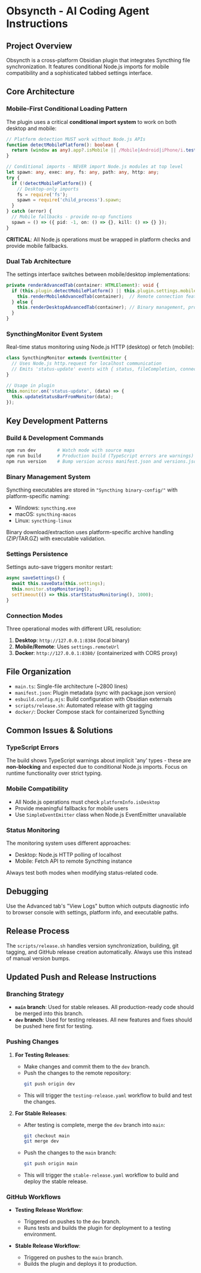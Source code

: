 # Obsyncth - AI Coding Agent Instructions

## Project Overview
Obsyncth is a cross-platform Obsidian plugin that integrates Syncthing file synchronization. It features conditional Node.js imports for mobile compatibility and a sophisticated tabbed settings interface.

## Core Architecture

### Mobile-First Conditional Loading Pattern
The plugin uses a critical **conditional import system** to work on both desktop and mobile:

```typescript
// Platform detection MUST work without Node.js APIs
function detectMobilePlatform(): boolean {
  return (window as any).app?.isMobile || /Mobile|Android|iPhone/i.test(navigator.userAgent);
}

// Conditional imports - NEVER import Node.js modules at top level
let spawn: any, exec: any, fs: any, path: any, http: any;
try {
  if (!detectMobilePlatform()) {
    // Desktop-only imports
    fs = require('fs');
    spawn = require('child_process').spawn;
  }
} catch (error) {
  // Mobile fallbacks - provide no-op functions
  spawn = () => ({ pid: -1, on: () => {}, kill: () => {} });
}
```

**CRITICAL**: All Node.js operations must be wrapped in platform checks and provide mobile fallbacks.

### Dual Tab Architecture
The settings interface switches between mobile/desktop implementations:

```typescript
private renderAdvancedTab(container: HTMLElement): void {
  if (this.plugin.detectMobilePlatform() || this.plugin.settings.mobileMode) {
    this.renderMobileAdvancedTab(container);  // Remote connection features
  } else {
    this.renderDesktopAdvancedTab(container); // Binary management, process control
  }
}
```

### SyncthingMonitor Event System
Real-time status monitoring using Node.js HTTP (desktop) or fetch (mobile):

```typescript
class SyncthingMonitor extends EventEmitter {
  // Uses Node.js http.request for localhost communication
  // Emits 'status-update' events with { status, fileCompletion, connectedDevicesCount }
}

// Usage in plugin
this.monitor.on('status-update', (data) => {
  this.updateStatusBarFromMonitor(data);
});
```

## Key Development Patterns

### Build & Development Commands
```bash
npm run dev        # Watch mode with source maps
npm run build      # Production build (TypeScript errors are warnings)
npm run version    # Bump version across manifest.json and versions.json
```

### Binary Management System
Syncthing executables are stored in `"Syncthing binary-config/"` with platform-specific naming:
- Windows: `syncthing.exe`
- macOS: `syncthing-macos` 
- Linux: `syncthing-linux`

Binary download/extraction uses platform-specific archive handling (ZIP/TAR.GZ) with executable validation.

### Settings Persistence
Settings auto-save triggers monitor restart:
```typescript
async saveSettings() {
  await this.saveData(this.settings);
  this.monitor.stopMonitoring();
  setTimeout(() => this.startStatusMonitoring(), 1000);
}
```

### Connection Modes
Three operational modes with different URL resolution:
1. **Desktop**: `http://127.0.0.1:8384` (local binary)
2. **Mobile/Remote**: Uses `settings.remoteUrl`
3. **Docker**: `http://127.0.0.1:8380/` (containerized with CORS proxy)

## File Organization

- `main.ts`: Single-file architecture (~2800 lines)
- `manifest.json`: Plugin metadata (sync with package.json version)
- `esbuild.config.mjs`: Build configuration with Obsidian externals
- `scripts/release.sh`: Automated release with git tagging
- `docker/`: Docker Compose stack for containerized Syncthing

## Common Issues & Solutions

### TypeScript Errors
The build shows TypeScript warnings about implicit 'any' types - these are **non-blocking** and expected due to conditional Node.js imports. Focus on runtime functionality over strict typing.

### Mobile Compatibility
- All Node.js operations must check `platformInfo.isDesktop`
- Provide meaningful fallbacks for mobile users
- Use `SimpleEventEmitter` class when Node.js EventEmitter unavailable

### Status Monitoring
The monitoring system uses different approaches:
- Desktop: Node.js HTTP polling of localhost
- Mobile: Fetch API to remote Syncthing instance

Always test both modes when modifying status-related code.

## Debugging
Use the Advanced tab's "View Logs" button which outputs diagnostic info to browser console with settings, platform info, and executable paths.

## Release Process
The `scripts/release.sh` handles version synchronization, building, git tagging, and GitHub release creation automatically. Always use this instead of manual version bumps.

## Updated Push and Release Instructions

### Branching Strategy
- **`main` branch**: Used for stable releases. All production-ready code should be merged into this branch.
- **`dev` branch**: Used for testing releases. All new features and fixes should be pushed here first for testing.

### Pushing Changes
1. **For Testing Releases**:
   - Make changes and commit them to the `dev` branch.
   - Push the changes to the remote repository:
     ```bash
     git push origin dev
     ```
   - This will trigger the `testing-release.yaml` workflow to build and test the changes.

2. **For Stable Releases**:
   - After testing is complete, merge the `dev` branch into `main`:
     ```bash
     git checkout main
     git merge dev
     ```
   - Push the changes to the `main` branch:
     ```bash
     git push origin main
     ```
   - This will trigger the `stable-release.yaml` workflow to build and deploy the stable release.

### GitHub Workflows
- **Testing Release Workflow**:
  - Triggered on pushes to the `dev` branch.
  - Runs tests and builds the plugin for deployment to a testing environment.

- **Stable Release Workflow**:
  - Triggered on pushes to the `main` branch.
  - Builds the plugin and deploys it to production.
